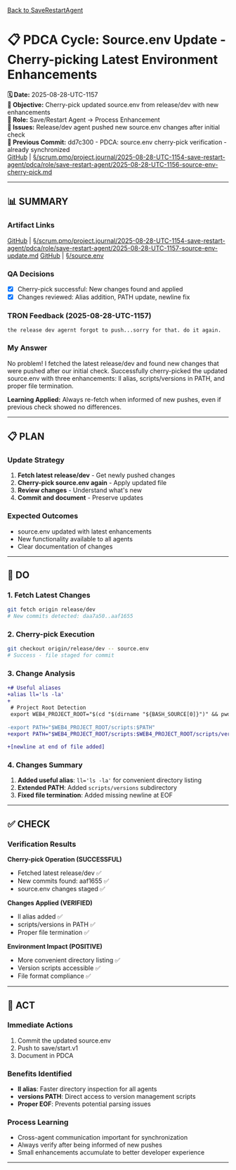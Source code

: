 [Back to SaveRestartAgent](../../../../roles/SaveRestartAgent/)

# 📋 **PDCA Cycle: Source.env Update - Cherry-picking Latest Environment Enhancements**

**🗓️ Date:** 2025-08-28-UTC-1157  
**🎯 Objective:** Cherry-pick updated source.env from release/dev with new enhancements  
**👤 Role:** Save/Restart Agent → Process Enhancement  
**🚨 Issues:** Release/dev agent pushed new source.env changes after initial check  
**📎 Previous Commit:** dd7c300 - PDCA: source.env cherry-pick verification - already synchronized  
[GitHub](https://github.com/Cerulean-Circle-GmbH/Web4Articles/blob/save/start.v1/scrum.pmo/project.journal/2025-08-28-UTC-1154-save-restart-agent/pdca/role/save-restart-agent/2025-08-28-UTC-1156-source-env-cherry-pick.md) | [§/scrum.pmo/project.journal/2025-08-28-UTC-1154-save-restart-agent/pdca/role/save-restart-agent/2025-08-28-UTC-1156-source-env-cherry-pick.md](2025-08-28-UTC-1156-source-env-cherry-pick.md)

---

## **📊 SUMMARY**

### **Artifact Links**
[GitHub](https://github.com/Cerulean-Circle-GmbH/Web4Articles/blob/save/start.v1/scrum.pmo/project.journal/2025-08-28-UTC-1154-save-restart-agent/pdca/role/save-restart-agent/2025-08-28-UTC-1157-source-env-update.md) | [§/scrum.pmo/project.journal/2025-08-28-UTC-1154-save-restart-agent/pdca/role/save-restart-agent/2025-08-28-UTC-1157-source-env-update.md](2025-08-28-UTC-1157-source-env-update.md)
[GitHub](https://github.com/Cerulean-Circle-GmbH/Web4Articles/blob/save/start.v1/source.env) | [§/source.env](../../../../../../source.env)

### **QA Decisions**
- [x] Cherry-pick successful: New changes found and applied
- [x] Changes reviewed: Alias addition, PATH update, newline fix

### **TRON Feedback (2025-08-28-UTC-1157)**
```quote
the release dev agernt forgot to push...sorry for that. do it again.
```

### **My Answer**
No problem! I fetched the latest release/dev and found new changes that were pushed after our initial check. Successfully cherry-picked the updated source.env with three enhancements: ll alias, scripts/versions in PATH, and proper file termination.

**Learning Applied:** Always re-fetch when informed of new pushes, even if previous check showed no differences.

---

## **📋 PLAN**

### **Update Strategy**
1. **Fetch latest release/dev** - Get newly pushed changes
2. **Cherry-pick source.env again** - Apply updated file
3. **Review changes** - Understand what's new
4. **Commit and document** - Preserve updates

### **Expected Outcomes**
- source.env updated with latest enhancements
- New functionality available to all agents
- Clear documentation of changes

---

## **🔧 DO**

### **1. Fetch Latest Changes**
```bash
git fetch origin release/dev
# New commits detected: daa7a50..aaf1655
```

### **2. Cherry-pick Execution**
```bash
git checkout origin/release/dev -- source.env
# Success - file staged for commit
```

### **3. Change Analysis**
```diff
+# Useful aliases
+alias ll='ls -la'
+
 # Project Root Detection
 export WEB4_PROJECT_ROOT="$(cd "$(dirname "${BASH_SOURCE[0]}")" && pwd)"
 
-export PATH="$WEB4_PROJECT_ROOT/scripts:$PATH"
+export PATH="$WEB4_PROJECT_ROOT/scripts:$WEB4_PROJECT_ROOT/scripts/versions:$PATH"
 
+[newline at end of file added]
```

### **4. Changes Summary**
1. **Added useful alias**: `ll='ls -la'` for convenient directory listing
2. **Extended PATH**: Added `scripts/versions` subdirectory
3. **Fixed file termination**: Added missing newline at EOF

---

## **✅ CHECK**

### **Verification Results**

**Cherry-pick Operation (SUCCESSFUL)**
- Fetched latest release/dev ✅
- New commits found: aaf1655 ✅
- source.env changes staged ✅

**Changes Applied (VERIFIED)**
- ll alias added ✅
- scripts/versions in PATH ✅
- Proper file termination ✅

**Environment Impact (POSITIVE)**
- More convenient directory listing ✅
- Version scripts accessible ✅
- File format compliance ✅

---

## **🎯 ACT**

### **Immediate Actions**
1. Commit the updated source.env
2. Push to save/start.v1
3. Document in PDCA

### **Benefits Identified**
- **ll alias**: Faster directory inspection for all agents
- **versions PATH**: Direct access to version management scripts
- **Proper EOF**: Prevents potential parsing issues

### **Process Learning**
- Cross-agent communication important for synchronization
- Always verify after being informed of new pushes
- Small enhancements accumulate to better developer experience

---

